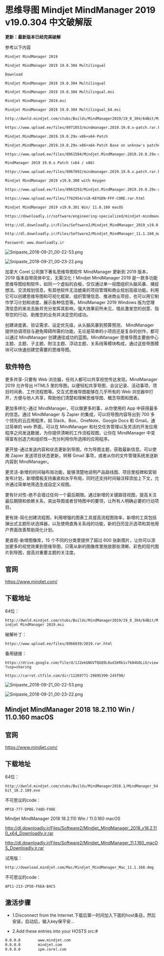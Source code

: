 # 思维导图 Mindjet MindManager 2019 v19.0.304 中文破解版 # 

**更新：最新版本已经完美破解**  

参考以下内容  

```txt
Mindjet MindManager 2019

Mindjet MindManager 2019 19.0.304 Multilingual

Download

Mindjet MindManager 2019 19.0.304 Multilingual

Mindjet MindManager 2019 19.0.304 Multilingual.msi

Mindjet MindManager 2019.msi

Mindjet MindManager 2019 19.0.304 Multilingual_64.msi

http://dwnld.mindjet.com/stubs/Builds/MindManager2019/19_0_304/64Bit/Mindjet MindManager 2019.msi

https://www.upload.ee/files/8971053/mindmanager.2019.19.0.x-patch.rar.html

Mindjet.MindManager.2019.19.0.29x-x86+x64-Patch

Mindjet.MindManager.2019.19.0.29x-x86+x64-Patch Base on unknow's patched file

https://www.upload.ee/files/8961584/Mindjet.MindManager.2019.19.0.29x-x86_x64-Patch.zip.html

MindManager 2019 19.0.x Patch (x64 / x86)

https://www.upload.ee/files/8967892/mindmanager.2019.19.0.x.patch.rar.html

Mindjet MindManager 2019 v19.0.300 with Keygen

https://www.upload.ee/files/8963293/Mindjet.MindManager.2019.19.0.29x-x86_x64-Patch.zip.html

https://www.upload.ee/files/7702954/v18-KEYGEN-FFF-CORE.rar.html

Mindjet MindManager 2019 v19.0.301 Win/ 11.0.160 macOS

https://downloadly.ir/software/engineering-specialized/mindjet-mindmanager/

http://dl.downloadly.ir/Files/Software2/Mindjet_MindManager_2019_v19.0.301_Multilingual_x64_Downloadly.ir.rar

http://dl.downloadly.ir/Files/Software2/Mindjet_MindManager_11.1.160_macOS_Downloadly.ir.rar

Password: www.downloadly.ir
```

![Snipaste_2018-09-21_00-22-53.png](https://www.whitecell.io/upload/attach/201809/_FR2G26JQTXVMRJ4.png "Snipaste_2018-09-21_00-22-53.png")  

![Snipaste_2018-09-21_00-23-22.png](https://www.whitecell.io/upload/attach/201809/_M4VUDGNDYQXEATR.png "Snipaste_2018-09-21_00-23-22.png")  

加拿大 Corel 公司旗下著名思维导图软件 MindManager 更新到 2019 版本，2019 版本自带简体中文，无需汉化！Mindjet MindManager 2019 是一款多功能思维导图绘制软件，如同一个虚拟的白板，仅仅通过单一视图组织头脑风暴、捕捉想法、交流规划信息，有其他软件无法媲美的项目管理和商业规划高级功能。利用它可以创建思维导图和可视化框架、组织管理信息、推进商业项目，也可以用它制作学习计划和进度、展示各种信息等。MindManager 2019 Windows 版为您理清信息的来龙去脉并充分发挥其影响，强大效果前所未见，借此激发您的创意、指导您的行动、助推您的业务并决定您的成功。  

创建进度表、验证需求、设定优先级，从头脑风暴到预算预测， MindManager 提供协调项目与避免障碍所需的功能，无论是简单的小项目还是复杂的创作，都可以通过 MindManager 创建通往成功的蓝图。MindManager 思维导图主要由中心主题、主题、子主题、附注主题、浮动主题、关系线等模块构成，通过这些导图模块可以快速创建您需要的思维导图。  

## 软件特色 ##  

更多共享-只要有 Web 浏览器，任何人都可以共享视觉传达发现。MindManager 2019 允许导出 HTML5 里的导图，以便轻松共享导图、会议记录、活动事项、项目时间表、工作流程图等。交互式思维导图能够在几乎所有的 Web 浏览器中打开，方便与他人共享，帮助他们清楚和理解思维导图、概念导图和图表。

更加多样化-通过 MindManager，可以做更多的事，从你使用的 App 中获得最多的信息。通过 MindManager 与 Zapier 的集成，可以将导图内容导出到 700 多个领先的云应用程序，如 Slack、Box、OneNote、Google Docs 和 Gmail。通过简单的 web 界面，可以在 MindManager 和社交任务管理以及灵活的开发应用程序之间发送数据，为你提供清晰的工作流程视图，让你在 MindManager 中变得富有创造力和组织性—充分利用你所选择的应用程序。

更开放-通过发送内容和状态更新到导图，作为导图主题，获取最新信息。可以使用 Zapier 发送项目状态更新，转移 Gmail 事项，或者从你的文件管理系统发送新内容到 MindManager。

更灵活-新增的时间轴布局功能，能够清楚地说明产品路线图、项目里程碑和营销发布计划，新增模板支持垂直和水平布局，同时还支持时间轴注释添加上下文，允许通过简单地筛选生成自定义视图。

更有针对性-绝不会错过任何一个最后期限。通过新增的关键路径视图，提高关注最后期限和依赖关系，突出导图或者甘特图中的要领，让所有人明确必要的行动项目。

更有效-简化创建流程图，利用增强的图表工具提高流程图效率，新增的工具包括弹出式主题形状选择器，以及使用直角关系线的功能，新的日历显示选项和其他用户界面改善帮助简化计划。

更直观-新增图像库，15 个不同的分类里提供了超过 600 张新图片，让你可以添加更多的视觉效果到思维导图，只需从新的图像库里拖放那些清晰、彩色的现代图片到导图，提高对重要主题的关注度。  

## 官网 ##  

https://www.mindjet.com/  

## 下载地址 ##  

64位：  

`http://dwnld.mindjet.com/stubs/Builds/MindManager2019/19_0_304/64Bit/Mindjet MindManager 2019.msi`  

破解补丁：  

`https://www.upload.ee/files/8966039/2019.rar.html`  

备用链接：  

`https://drive.google.com/file/d/1J2ekGNGVTQGQ9L8ud1KRb1v7k04bOLiX/view?usp=sharing`  

`https://carrot.ctfile.com/dir/11269771-29895399-245f90/`  

![Snipaste_2018-09-21_00-22-53.png](https://www.whitecell.io/upload/attach/201809/_FR2G26JQTXVMRJ4.png "Snipaste_2018-09-21_00-22-53.png")  

![Snipaste_2018-09-21_00-23-22.png](https://www.whitecell.io/upload/attach/201809/_M4VUDGNDYQXEATR.png "Snipaste_2018-09-21_00-23-22.png")  

## Mindjet MindManager 2018 18.2.110 Win / 11.0.160 macOS #  

## 官网 ##  

https://www.mindjet.com/

## 下载地址 ##  

64位：  

`http://dwnld.mindjet.com/stubs/Builds/MindManager2018.1/MindManager_64bit_18.2.109.exe`  

不可思议的code：  

`MP18-777-DPBE-748D-F98E`  

Mindjet MindManager 2018 18.2.110 Win / 11.0.160 macOS  

http://dl.downloadly.ir/Files/Software2/Mindjet_MindManager_2018_v18.2.110_x64_Downloadly.ir.rar  

http://dl.downloadly.ir/Files/Software2/Mindjet_MindManager_11.1.160_macOS_Downloadly.ir.rar  

试用版： 

`http://download.mindjet.com/Mac/Mindjet_MindManager_Mac_11.1.160.dmg`  

不可思议的code：  

`AP11-213-2P5D-F6EA-B4C5`  

## 激活步骤 ##  

- 1.Disconnect from the Internet.下载后第一时间加入下面的host条目，然后安装，启动后，输入key保平安...  

- 2.Add these entries into your HOSTS src:#   

```txt    
0.0.0.0        www.mindjet.com
0.0.0.0        mindjet.com
0.0.0.0        ipm.corel.com
```